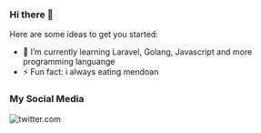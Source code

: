 ### Hi there 👋

Here are some ideas to get you started:

- 🌱 I’m currently learning Laravel, Golang, Javascript and more programming languange
- ⚡ Fun fact: i always eating mendoan

### My Social Media

<a href="https://twitter.com/intent/follow?screen_name=arifian_nur"><img align = "left" alt="twitter.com" src="https://img.shields.io/twitter/follow/arifian_nur?style=social"></a>

<br />
<br />

<!--
**nurfiansyah06/nurfiansyah06** is a ✨ _special_ ✨ repository because its `README.md` (this file) appears on your GitHub profile.

-->
